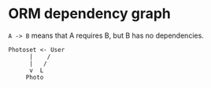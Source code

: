 # ORM dependency graph

`A -> B` means that A requires B, but B has no dependencies.

    Photoset <- User
          |    /
          |   /
          v  L
         Photo
